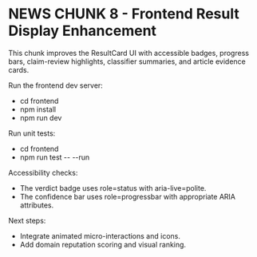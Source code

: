 # NEWS CHUNK 8 - Frontend Result Display Enhancement

This chunk improves the ResultCard UI with accessible badges, progress bars, claim-review highlights, classifier summaries, and article evidence cards.

Run the frontend dev server:
- cd frontend
- npm install
- npm run dev

Run unit tests:
- cd frontend
- npm run test -- --run

Accessibility checks:
- The verdict badge uses role=status with aria-live=polite.
- The confidence bar uses role=progressbar with appropriate ARIA attributes.

Next steps:
- Integrate animated micro-interactions and icons.
- Add domain reputation scoring and visual ranking.
